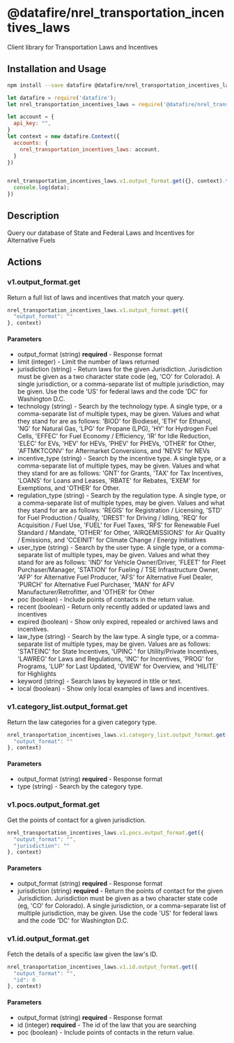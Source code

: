 # @datafire/nrel_transportation_incentives_laws

Client library for Transportation Laws and Incentives

## Installation and Usage
```bash
npm install --save datafire @datafire/nrel_transportation_incentives_laws
```

```js
let datafire = require('datafire');
let nrel_transportation_incentives_laws = require('@datafire/nrel_transportation_incentives_laws').actions;

let account = {
  api_key: "",
}
let context = new datafire.Context({
  accounts: {
    nrel_transportation_incentives_laws: account,
  }
})


nrel_transportation_incentives_laws.v1.output_format.get({}, context).then(data => {
  console.log(data);
})
```

## Description
Query our database of State and Federal Laws and Incentives for Alternative Fuels

## Actions
### v1.output_format.get
Return a full list of laws and incentives that match your query.


```js
nrel_transportation_incentives_laws.v1.output_format.get({
  "output_format": ""
}, context)
```

#### Parameters
* output_format (string) **required** - Response format
* limit (integer) - Limit the number of laws returned
* jurisdiction (string) - Return laws for the given Jurisdiction. Jurisdiction must be given as a two character state code (eg, 'CO' for Colorado). A single jurisdiction, or a comma-separate list of multiple jurisdiction, may be given.  Use the code 'US' for federal laws and the code 'DC' for Washington D.C.
* technology (string) - Search by the technology type. A single type, or a comma-separate list of multiple types, may be given. Values and what they stand for are as follows: 'BIOD' for Biodiesel, 'ETH' for Ethanol, 'NG' for Natural Gas, 'LPG' for Propane (LPG), 'HY' for Hydrogen Fuel Cells, 'EFFEC' for Fuel Economy / Efficiency, 'IR' for Idle Reduction, 'ELEC' for EVs, 'HEV' for HEVs, 'PHEV' for PHEVs, 'OTHER' for Other, 'AFTMKTCONV' for Aftermarket Conversions, and 'NEVS' for NEVs
* incentive_type (string) - Search by the incentive type. A single type, or a comma-separate list of multiple types, may be given. Values and what they stand for are as follows: 'GNT' for Grants, 'TAX' for Tax Incentives, 'LOANS' for Loans and Leases, 'RBATE' for Rebates, 'EXEM' for Exemptions, and 'OTHER' for Other.
* regulation_type (string) - Search by the regulation type. A single type, or a comma-separate list of multiple types, may be given. Values and what they stand for are as follows: 'REGIS' for Registration / Licensing, 'STD' for Fuel Production / Quality, 'DREST' for Driving / Idling, 'REQ' for Acquisition / Fuel Use, 'FUEL' for Fuel Taxes, 'RFS' for Renewable Fuel Standard / Mandate, 'OTHER' for Other, 'AIRQEMISSIONS' for Air Quality / Emissions, and 'CCEINIT' for Climate Change / Energy Initiatives
* user_type (string) - Search by the user type. A single type, or a comma-separate list of multiple types, may be given. Values and what they stand for are as follows: 'IND' for Vehicle Owner/Driver, 'FLEET' for Fleet Purchaser/Manager, 'STATION' for Fueling / TSE Infrastructure Owner, 'AFP' for Alternative Fuel Producer, 'AFS' for Alternative Fuel Dealer, 'PURCH' for Alternative Fuel Purchaser, 'MAN' for AFV Manufacturer/Retrofitter, and 'OTHER' for Other
* poc (boolean) - Include points of contacts in the return value.
* recent (boolean) - Return only recently added or updated laws and incentives
* expired (boolean) - Show only expired, repealed or archived laws and incentives.
* law_type (string) - Search by the law type. A single type, or a comma-separate list of multiple types, may be given. Values are as follows: 'STATEINC' for State Incentives, 'UPINC ' for Utility/Private Incentives, 'LAWREG' for Laws and Regulations, 'INC' for Incentives, 'PROG' for Programs, 'LUP' for Last Updated, 'OVIEW' for Overview, and 'HILITE' for Highlights
* keyword (string) - Search laws by keyword in title or text.
* local (boolean) - Show only local examples of laws and incentives.

### v1.category_list.output_format.get
Return the law categories for a given category type.


```js
nrel_transportation_incentives_laws.v1.category_list.output_format.get({
  "output_format": ""
}, context)
```

#### Parameters
* output_format (string) **required** - Response format
* type (string) - Search by the category type.

### v1.pocs.output_format.get
Get the points of contact for a given jurisdiction.


```js
nrel_transportation_incentives_laws.v1.pocs.output_format.get({
  "output_format": "",
  "jurisdiction": ""
}, context)
```

#### Parameters
* output_format (string) **required** - Response format
* jurisdiction (string) **required** - Return the points of contact for the given Jurisdiction. Jurisdiction must be given as a two character state code (eg, 'CO' for Colorado). A single jurisdiction, or a comma-separate list of multiple jurisdiction, may be given.  Use the code 'US' for federal laws and the code 'DC' for Washington D.C.

### v1.id.output_format.get
Fetch the details of a specific law given the law's ID.


```js
nrel_transportation_incentives_laws.v1.id.output_format.get({
  "output_format": "",
  "id": 0
}, context)
```

#### Parameters
* output_format (string) **required** - Response format
* id (integer) **required** - The id of the law that you are searching
* poc (boolean) - Include points of contacts in the return value.

